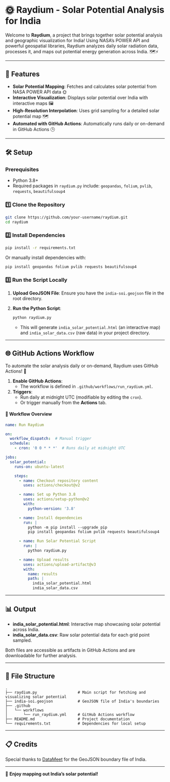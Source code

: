 # 🌞 Raydium - Solar Potential Analysis for India

Welcome to **Raydium**, a project that brings together solar potential analysis and geographic visualization for India! Using NASA’s POWER API and powerful geospatial libraries, Raydium analyzes daily solar radiation data, processes it, and maps out potential energy generation across India. 🗺️⚡️

---

## 🌟 Features

- **Solar Potential Mapping**: Fetches and calculates solar potential from NASA POWER API data 🌞
- **Interactive Visualization**: Displays solar potential over India with interactive maps 🖼️
- **High-Resolution Interpolation**: Uses grid sampling for a detailed solar potential map 🗺️
- **Automated with GitHub Actions**: Automatically runs daily or on-demand in GitHub Actions 🕒

---

## 🛠️ Setup

### Prerequisites
- Python 3.8+
- Required packages in `raydium.py` include: `geopandas`, `folium`, `pvlib`, `requests`, `beautifulsoup4`

### 1️⃣ Clone the Repository

```bash
git clone https://github.com/your-username/raydium.git
cd raydium
```

### 2️⃣ Install Dependencies

```bash
pip install -r requirements.txt
```

Or manually install dependencies with:

```bash
pip install geopandas folium pvlib requests beautifulsoup4
```

### 3️⃣ Run the Script Locally

1. **Upload GeoJSON File**: Ensure you have the `india-soi.geojson` file in the root directory.
2. **Run the Python Script**:

   ```bash
   python raydium.py
   ```

   - This will generate `india_solar_potential.html` (an interactive map) and `india_solar_data.csv` (raw data) in your project directory.

---

## 🌐 GitHub Actions Workflow

To automate the solar analysis daily or on-demand, Raydium uses GitHub Actions! 🎉

1. **Enable GitHub Actions**:
   - The workflow is defined in `.github/workflows/run_raydium.yml`.
2. **Triggers**:
   - Run daily at midnight UTC (modifiable by editing the `cron`).
   - Or trigger manually from the **Actions** tab.

#### 📝 Workflow Overview

```yaml
name: Run Raydium

on:
  workflow_dispatch:  # Manual trigger
  schedule:
    - cron: '0 0 * * *'  # Runs daily at midnight UTC

jobs:
  solar_potential:
    runs-on: ubuntu-latest

    steps:
      - name: Checkout repository content
        uses: actions/checkout@v2

      - name: Set up Python 3.8
        uses: actions/setup-python@v2
        with:
          python-version: '3.8'

      - name: Install dependencies
        run: |
          python -m pip install --upgrade pip
          pip install geopandas folium pvlib requests beautifulsoup4

      - name: Run Solar Potential Script
        run: |
          python raydium.py

      - name: Upload results
        uses: actions/upload-artifact@v3
        with:
          name: results
          path: |
            india_solar_potential.html
            india_solar_data.csv
```

---

## 📊 Output

- **india_solar_potential.html**: Interactive map showcasing solar potential across India.
- **india_solar_data.csv**: Raw solar potential data for each grid point sampled.

Both files are accessible as artifacts in GitHub Actions and are downloadable for further analysis.

---

## 📂 File Structure

```plaintext
.
├── raydium.py                  # Main script for fetching and visualizing solar potential
├── india-soi.geojson           # GeoJSON file of India's boundaries
├── .github
│   └── workflows
│       └── run_raydium.yml     # GitHub Actions workflow
├── README.md                   # Project documentation
└── requirements.txt            # Dependencies for local setup
```

---

## 📋 Credits

Special thanks to [DataMeet](https://github.com/datameet/maps/blob/master/Country/india-soi.geojson) for the GeoJSON boundary file of India.

---

🎉 **Enjoy mapping out India’s solar potential!**
